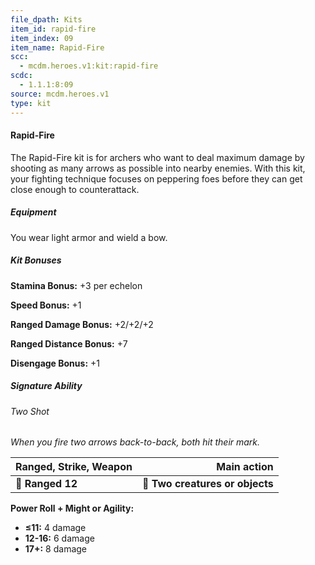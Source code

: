 ```yaml
---
file_dpath: Kits
item_id: rapid-fire
item_index: 09
item_name: Rapid-Fire
scc:
  - mcdm.heroes.v1:kit:rapid-fire
scdc:
  - 1.1.1:8:09
source: mcdm.heroes.v1
type: kit
---
```


#### Rapid-Fire

The Rapid-Fire kit is for archers who want to deal maximum damage by shooting as many arrows as possible into nearby enemies. With this kit, your fighting technique focuses on peppering foes before they can get close enough to counterattack.

##### Equipment

You wear light armor and wield a bow.

##### Kit Bonuses

**Stamina Bonus:** +3 per echelon

**Speed Bonus:** +1

**Ranged Damage Bonus:** +2/+2/+2

**Ranged Distance Bonus:** +7

**Disengage Bonus:** +1

##### Signature Ability

###### Two Shot

*When you fire two arrows back-to-back, both hit their mark.*

| **Ranged, Strike, Weapon** |                 **Main action** |
| -------------------------- | ------------------------------: |
| **📏 Ranged 12**           | **🎯 Two creatures or objects** |

**Power Roll + Might or Agility:**

- **≤11:** 4 damage
- **12-16:** 6 damage
- **17+:** 8 damage
